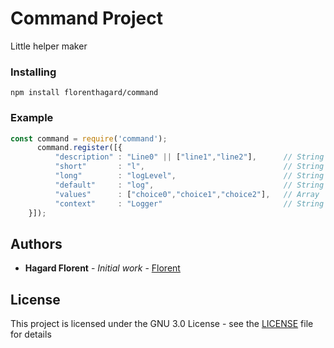 # Command Project

Little helper maker

### Installing

```
npm install florenthagard/command
```

### Example

```javascript
const command = require('command');
      command.register([{
          "description" : "Line0" || ["line1","line2"],      // String || Array   Description of the command
          "short"       : "l",                               // String            Define Short Argument
          "long"        : "logLevel",                        // String            Define Long Argument
          "default"     : "log",                             // String            Define default choice
          "values"      : ["choice0","choice1","choice2"],   // Array             list of possible values
          "context"     : "Logger"                           // String            Groupe by
    }]);
```

## Authors

* **Hagard Florent** - *Initial work* - [Florent](https://github.com/florenthagard/command)

## License

This project is licensed under the GNU 3.0 License - see the [LICENSE](LICENSE) file for details